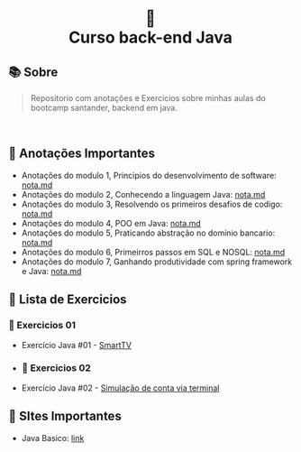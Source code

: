 
<h1 align="center">
🐛<br> Curso back-end Java
</h1>


## 📚 Sobre 
> Repositorio com anotações e Exercicios sobre minhas aulas do bootcamp santander, backend em java. 
<br>

## 📝 Anotações Importantes

* Anotações do modulo 1, Principios do desenvolvimento de software: [nota.md](https://github.com/olgaleticialopes/java/blob/main/modulo_01/readme.md)
* Anotações do modulo 2, Conhecendo a linguagem Java: [nota.md](https://github.com/olgaleticialopes/java/blob/main/modulo_02/readme.md)
* Anotações do modulo 3, Resolvendo os primeiros desafios de codigo: [nota.md]()
* Anotações do modulo 4, POO em Java: [nota.md]()
* Anotações do modulo 5, Praticando abstração no domínio bancario: [nota.md]()
* Anotações do modulo 6, Primeirros passos em SQL e NOSQL: [nota.md]()
* Anotações do modulo 7, Ganhando produtividade com spring framework e Java: [nota.md]()

## 🤖 Lista de Exercicios

### 🔗 Exercicios 01

- Exercício Java #01 - [SmartTV](https://github.com/olgaleticialopes/java/tree/main/modulo_02/metodos/metodos02/SmartTV)

- ### 🔗 Exercicios 02

- Exercício Java #02 - [Simulação de conta via terminal](https://github.com/olgaleticialopes/java/tree/main/modulo_02/simulando_conta/simular-conta/src)

## 📝 SItes Importantes
* Java Basico: [link](https://glysns.gitbook.io/java-basico/)
